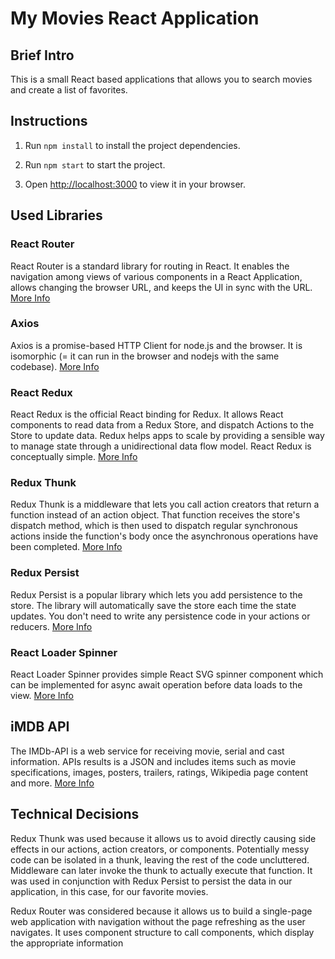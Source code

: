 # My Movies React Application

## Brief Intro

This is a small React based applications that allows you to search movies and create a list of favorites.
## Instructions

1. Run `npm install` to install the project dependencies.

2. Run `npm start` to start the project.

3. Open [http://localhost:3000](http://localhost:3000) to view it in your browser.

## Used Libraries

### React Router

React Router is a standard library for routing in React. It enables the navigation among views of various components in a React Application, allows changing the browser URL, and keeps the UI in sync with the URL. [More Info](https://reactrouter.com/)

### Axios

Axios is a promise-based HTTP Client for node.js and the browser. It is isomorphic (= it can run in the browser and nodejs with the same codebase). [More Info](https://axios-http.com/docs/intro)

### React Redux

React Redux is the official React binding for Redux. It allows React components to read data from a Redux Store, and dispatch Actions to the Store to update data. Redux helps apps to scale by providing a sensible way to manage state through a unidirectional data flow model. React Redux is conceptually simple. [More Info](https://react-redux.js.org)

### Redux Thunk

Redux Thunk is a middleware that lets you call action creators that return a function instead of an action object. That function receives the store's dispatch method, which is then used to dispatch regular synchronous actions inside the function's body once the asynchronous operations have been completed. [More Info](https://github.com/reduxjs/redux-thunk)

### Redux Persist

Redux Persist is a popular library which lets you add persistence to the store. The library will automatically save the store each time the state updates. You don't need to write any persistence code in your actions or reducers. [More Info](https://github.com/rt2zz/redux-persist)

### React Loader Spinner

React Loader Spinner provides simple React SVG spinner component which can be implemented for async await operation before data loads to the view. [More Info](https://github.com/mhnpd/react-loader-spinner)

## iMDB API

The IMDb-API is a web service for receiving movie, serial and cast information. APIs results is a JSON and includes items such as movie specifications, images, posters, trailers, ratings, Wikipedia page content and more. [More Info](https://imdb-api.com/)

## Technical Decisions

Redux Thunk was used because it allows us to avoid directly causing side effects in our actions, action creators, or components. Potentially messy code can be isolated in a thunk, leaving the rest of the code uncluttered. Middleware can later invoke the thunk to actually execute that function. It was used in conjunction with Redux Persist to persist the data in our application, in this case, for our favorite movies.

Redux Router was considered because it allows us to build a single-page web application with navigation without the page refreshing as the user navigates. It uses component structure to call components, which display the appropriate information